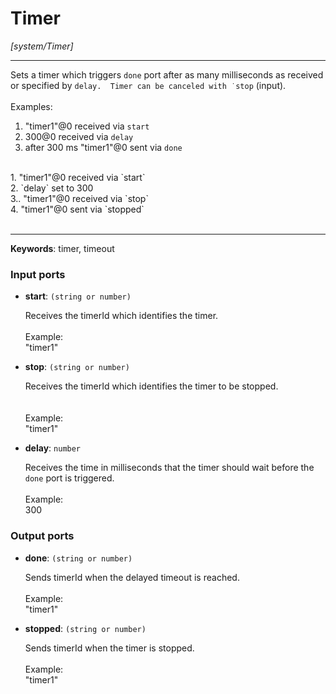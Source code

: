 # Timer

_[system/Timer]_

---

Sets a timer which triggers `done` port after as many milliseconds as received or specified by `delay.  Timer can be canceled with ˙stop` (input).<br>
<br>
Examples:<br>
1. "timer1"@0 received via `start`<br>
2. 300@0 received via `delay`<br>
3. after 300 ms "timer1"@0 sent via `done`<br>
<br>
1. "timer1"@0 received via `start`<br>
2. `delay` set to 300<br>
3.. "timer1"@0 received via `stop`<br>
4. "timer1"@0 sent via `stopped`<br>
<br>

---

__Keywords__: timer, timeout

### Input ports

* __start__: ` (string or number) `


    Receives the timerId which identifies the timer.<br>
    <br>
    Example:<br>
    "timer1"<br>


* __stop__: ` (string or number) `


    Receives the timerId which identifies the timer to be stopped.<br>
    <br>
    <br>
    Example:<br>
    "timer1"<br>


* __delay__: ` number `


    Receives the time in milliseconds that the timer should wait before the `done` port is triggered.<br>
    <br>
    Example: <br>
    300<br>

### Output ports

* __done__: ` (string or number) `


    Sends timerId when the delayed timeout is reached.<br>
    <br>
    Example:<br>
    "timer1" <br>


* __stopped__: ` (string or number) `


    Sends timerId when the timer is stopped.<br>
    <br>
    Example:<br>
    "timer1" <br>

